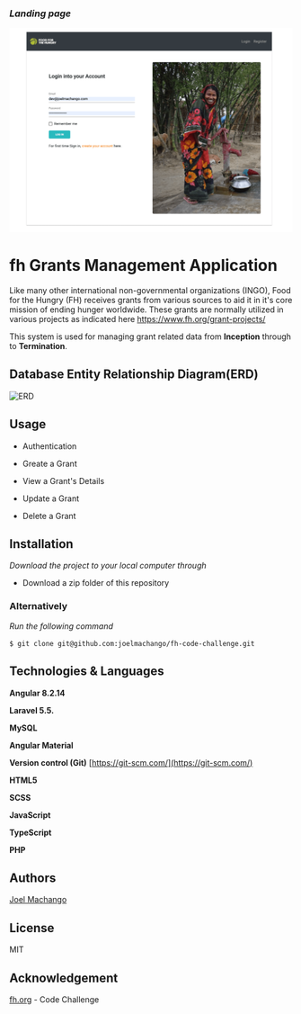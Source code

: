 ### _Landing page_

![Landing Page](src/assets/images/screenshot.png)

# fh Grants Management Application

Like many other international non-governmental organizations (INGO), Food for the Hungry (FH) receives grants from various sources to aid it in it's core mission of ending hunger worldwide. These grants are normally utilized in various projects as indicated here https://www.fh.org/grant-projects/

This system is used for managing grant related data from **Inception** through to **Termination**.

## Database Entity Relationship Diagram(ERD)

![ERD](src/assets/images/fh-red.png)

## Usage

- Authentication

- Greate a Grant

- View a Grant's Details

- Update a Grant

- Delete a Grant

## Installation

_Download the project to your local computer through_

- Download a zip folder of this repository

### Alternatively

_Run the following command_

```
$ git clone git@github.com:joelmachango/fh-code-challenge.git
```

## Technologies & Languages

**Angular 8.2.14**

**Laravel 5.5.**

**MySQL**

**Angular Material**

**Version control (Git)** [https://git-scm.com/](https://git-scm.com/)

**HTML5**

**SCSS**

**JavaScript**

**TypeScript**

**PHP**

## Authors

[Joel Machango](https://joelmachango.com/)

## License

MIT

## Acknowledgement

[fh.org](https://www.fh.org/) - Code Challenge
